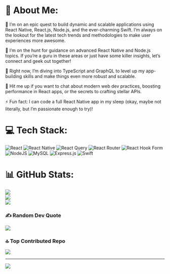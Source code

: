 # 💫 About Me:
🔭 I’m on an epic quest to build dynamic and scalable applications using React Native, React.js, Node.js, and the ever-charming Swift. I’m always on the lookout for the latest tech trends and methodologies to make user experiences more awesome.

🤝 I’m on the hunt for guidance on advanced React Native and Node.js topics. If you’re a guru in these areas or just have some killer insights, let’s connect and geek out together!

🌱 Right now, I’m diving into TypeScript and GraphQL to level up my app-building skills and make things even more robust and scalable.

💬 Hit me up if you want to chat about modern web dev practices, boosting performance in React apps, or the secrets to crafting stellar APIs.

⚡ Fun fact: I can code a full React Native app in my sleep (okay, maybe not literally, but I’m passionate enough to try)!


# 💻 Tech Stack:
![React](https://img.shields.io/badge/react-%2320232a.svg?style=for-the-badge&logo=react&logoColor=%2361DAFB) ![React Native](https://img.shields.io/badge/react_native-%2320232a.svg?style=for-the-badge&logo=react&logoColor=%2361DAFB) ![React Query](https://img.shields.io/badge/-React%20Query-FF4154?style=for-the-badge&logo=react%20query&logoColor=white) ![React Router](https://img.shields.io/badge/React_Router-CA4245?style=for-the-badge&logo=react-router&logoColor=white) ![React Hook Form](https://img.shields.io/badge/React%20Hook%20Form-%23EC5990.svg?style=for-the-badge&logo=reacthookform&logoColor=white) ![NodeJS](https://img.shields.io/badge/node.js-6DA55F?style=for-the-badge&logo=node.js&logoColor=white) ![MySQL](https://img.shields.io/badge/mysql-4479A1.svg?style=for-the-badge&logo=mysql&logoColor=white) ![Express.js](https://img.shields.io/badge/express.js-%23404d59.svg?style=for-the-badge&logo=express&logoColor=%2361DAFB) ![Swift](https://img.shields.io/badge/swift-F54A2A?style=for-the-badge&logo=swift&logoColor=white)
# 📊 GitHub Stats:
![](https://github-readme-stats.vercel.app/api?username=asgarPeerbits&theme=dark&hide_border=false&include_all_commits=true&count_private=true)<br/>
![](https://github-readme-streak-stats.herokuapp.com/?user=asgarPeerbits&theme=dark&hide_border=false)<br/>
![](https://github-readme-stats.vercel.app/api/top-langs/?username=asgarPeerbits&theme=dark&hide_border=false&include_all_commits=true&count_private=true&layout=compact)

### ✍️ Random Dev Quote
![](https://quotes-github-readme.vercel.app/api?type=horizontal&theme=radical)

### 🔝 Top Contributed Repo
![](https://github-contributor-stats.vercel.app/api?username=asgarPeerbits&limit=5&theme=dark&combine_all_yearly_contributions=true)

---
[![](https://visitcount.itsvg.in/api?id=asgarPeerbits&icon=3&color=0)](https://visitcount.itsvg.in)

<!-- Proudly created with GPRM ( https://gprm.itsvg.in ) -->
